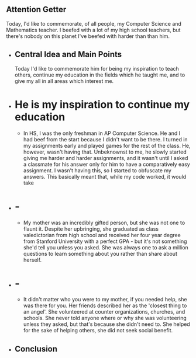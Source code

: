 ## Attention Getter
Today, I'd like to commemorate, of all people, my Computer Science and Mathematics teacher. I beefed with a lot of my high school teachers, but there's nobody on this planet I've beefed with harder than than him.
- ## Central Idea and Main Points
  Today I'd like to commemorate him for being my inspiration to teach others, continue my education in the fields which he taught me, and to give my all in all areas which interest me.
- # He is my inspiration to continue my education
	- In HS, I was the only freshman in AP Computer Science. He and I had beef from the start because I didn't want to be there. I turned in my assignments early and played games for the rest of the class. He, however, wasn't having that. Unbeknownst to me, he slowly started giving me harder and harder assignments, and it wasn't until I asked a classmate for his answer only for him to have a comparatively easy assignment. I wasn't having this, so I started to obfuscate my answers. This basically meant that, while my code worked, it would take
- # -
	- My mother was an incredibly gifted person, but she was not one to flaunt it. Despite her upbringing, she graduated as class valedictorian from high school and received her four year degree from Stanford University with a perfect GPA - but it's not something she'd tell you unless you asked. She was always one to ask a million questions to learn something about you rather than share about herself.
- # -
	- It didn't matter who you were to my mother, if you needed help, she was there for you. Her friends described her as the 'closest thing to an angel'. She volunteered at counter organizations, churches, and schools. She never told anyone where or why she was volunteering unless they asked, but that's because she didn't need to. She helped for the sake of helping others, she did not seek social benefit.
- ## Conclusion